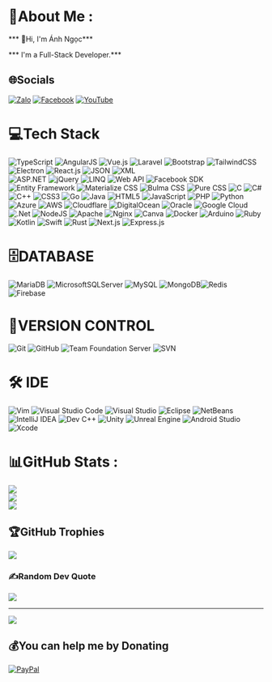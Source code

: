 # 💫About Me :
*** 👋Hi, I'm Ánh Ngọc***

*** I'm a Full-Stack Developer.***

## 🌐Socials
[![Zalo](https://img.shields.io/badge/Zalo-%230077B5.svg?logo=zalo&logoColor=white)](https://zalo.me/0343214443) [![Facebook](https://img.shields.io/badge/Facebook-%231877F2.svg?logo=Facebook&logoColor=white)](https://facebook.com/https://www.facebook.com/bengokyeuanh.99) [![YouTube](https://img.shields.io/badge/YouTube-%23FF0000.svg?logo=YouTube&logoColor=white)](https://www.youtube.com/@bengokyeuanh99) 

# 💻Tech Stack

![TypeScript](https://img.shields.io/badge/typescript-%23007ACC.svg?style=plastic&logo=typescript&logoColor=white) 
![AngularJS](https://img.shields.io/badge/angularjs-%23E23237.svg?style=plastic&logo=angularjs&logoColor=white) 
![Vue.js](https://img.shields.io/badge/vuejs-%2335495e.svg?style=plastic&logo=vue-dot-js&logoColor=%234FC08D) 
![Laravel](https://img.shields.io/badge/laravel-%23FF2D20.svg?style=plastic&logo=laravel&logoColor=white) 
![Bootstrap](https://img.shields.io/badge/bootstrap-%23563D7C.svg?style=plastic&logo=bootstrap&logoColor=white) 
![TailwindCSS](https://img.shields.io/badge/tailwindcss-%2338B2AC.svg?style=plastic&logo=tailwind-css&logoColor=white) 
![Electron](https://img.shields.io/badge/electron-%2347848F.svg?style=plastic&logo=electron&logoColor=white) 
![React.js](https://img.shields.io/badge/react-%2320232a.svg?style=plastic&logo=react&logoColor=%2361DAFB) 
![JSON](https://img.shields.io/badge/json-%23000000.svg?style=plastic&logo=json&logoColor=white) 
![XML](https://img.shields.io/badge/xml-%23e63946.svg?style=plastic&logo=xml&logoColor=white)   
![ASP.NET](https://img.shields.io/badge/asp.net-%23009639.svg?style=plastic&logo=dot-net&logoColor=white) 
![jQuery](https://img.shields.io/badge/jquery-%230769AD.svg?style=plastic&logo=jquery&logoColor=white) 
![LINQ](https://img.shields.io/badge/linq-%23ef6c00.svg?style=plastic&logo=linq&logoColor=white) 
![Web API](https://img.shields.io/badge/webapi-%2300c3e3.svg?style=plastic&logo=web-api&logoColor=white) 
![Facebook SDK](https://img.shields.io/badge/facebook_sdk-%233b5998.svg?style=plastic&logo=facebook&logoColor=white) 
![Entity Framework](https://img.shields.io/badge/entity_framework-%23237a7a.svg?style=plastic&logo=entity-framework&logoColor=white) 
![Materialize CSS](https://img.shields.io/badge/materialize_css-%23EE6E73.svg?style=plastic&logo=materializecss&logoColor=white) 
![Bulma CSS](https://img.shields.io/badge/bulma_css-%2300D1B2.svg?style=plastic&logo=bulma&logoColor=white) 
![Pure CSS](https://img.shields.io/badge/pure_css-%23010101.svg?style=plastic&logo=purecss&logoColor=white)
![C](https://img.shields.io/badge/c-%2300599C.svg?style=plastic&logo=c&logoColor=white) ![C#](https://img.shields.io/badge/c%23-%23239120.svg?style=plastic&logo=c-sharp&logoColor=white) ![C++](https://img.shields.io/badge/c++-%2300599C.svg?style=plastic&logo=c%2B%2B&logoColor=white) ![CSS3](https://img.shields.io/badge/css3-%231572B6.svg?style=plastic&logo=css3&logoColor=white) ![Go](https://img.shields.io/badge/go-%2300ADD8.svg?style=plastic&logo=go&logoColor=white) ![Java](https://img.shields.io/badge/java-%23ED8B00.svg?style=plastic&logo=java&logoColor=white) ![HTML5](https://img.shields.io/badge/html5-%23E34F26.svg?style=plastic&logo=html5&logoColor=white) ![JavaScript](https://img.shields.io/badge/javascript-%23323330.svg?style=plastic&logo=javascript&logoColor=%23F7DF1E) ![PHP](https://img.shields.io/badge/php-%23777BB4.svg?style=plastic&logo=php&logoColor=white) ![Python](https://img.shields.io/badge/python-3670A0?style=plastic&logo=python&logoColor=ffdd54) ![Azure](https://img.shields.io/badge/azure-%230072C6.svg?style=plastic&logo=azure-devops&logoColor=white) ![AWS](https://img.shields.io/badge/AWS-%23FF9900.svg?style=plastic&logo=amazon-aws&logoColor=white) ![Cloudflare](https://img.shields.io/badge/Cloudflare-F38020?style=plastic&logo=Cloudflare&logoColor=white) ![DigitalOcean](https://img.shields.io/badge/DigitalOcean-%230167ff.svg?style=plastic&logo=digitalOcean&logoColor=white) ![Oracle](https://img.shields.io/badge/Oracle-F80000?style=plastic&logo=oracle&logoColor=white) ![Google Cloud](https://img.shields.io/badge/Google%20Cloud-%234285F4.svg?style=plastic&logo=google-cloud&logoColor=white) ![.Net](https://img.shields.io/badge/.NET-5C2D91?style=plastic&logo=.net&logoColor=white) ![NodeJS](https://img.shields.io/badge/node.js-6DA55F?style=plastic&logo=node.js&logoColor=white) ![Apache](https://img.shields.io/badge/apache-%23D42029.svg?style=plastic&logo=apache&logoColor=white) ![Nginx](https://img.shields.io/badge/nginx-%23009639.svg?style=plastic&logo=nginx&logoColor=white) ![Canva](https://img.shields.io/badge/Canva-%2300C4CC.svg?style=plastic&logo=Canva&logoColor=white) ![Docker](https://img.shields.io/badge/docker-%230db7ed.svg?style=plastic&logo=docker&logoColor=white) ![Arduino](https://img.shields.io/badge/-Arduino-00979D?style=plastic&logo=Arduino&logoColor=white)
 ![Ruby](https://img.shields.io/badge/ruby-%23CC342D.svg?style=plastic&logo=ruby&logoColor=white)
![Kotlin](https://img.shields.io/badge/kotlin-%230095D5.svg?style=plastic&logo=kotlin&logoColor=white)
![Swift](https://img.shields.io/badge/swift-%23FA7343.svg?style=plastic&logo=swift&logoColor=white)
![Rust](https://img.shields.io/badge/rust-%23000000.svg?style=plastic&logo=rust&logoColor=white)
![Next.js](https://img.shields.io/badge/next.js-%23000000.svg?style=plastic&logo=nextdotjs&logoColor=white)
![Express.js](https://img.shields.io/badge/express.js-%23000000.svg?style=plastic&logo=express&logoColor=white)

# 🗄️DATABASE
![MariaDB](https://img.shields.io/badge/MariaDB-003545?style=plastic&logo=mariadb&logoColor=white) ![MicrosoftSQLServer](https://img.shields.io/badge/Microsoft%20SQL%20Sever-CC2927?style=plastic&logo=microsoft%20sql%20server&logoColor=white) ![MySQL](https://img.shields.io/badge/mysql-%2300f.svg?style=plastic&logo=mysql&logoColor=white) ![MongoDB](https://img.shields.io/badge/MongoDB-%234ea94b.svg?style=plastic&logo=mongodb&logoColor=white)![Redis](https://img.shields.io/badge/Redis-DC382D?style=plastic&logo=redis&logoColor=white)
![Firebase](https://img.shields.io/badge/firebase-%23039BE5.svg?style=plastic&logo=firebase)

# 🔄VERSION CONTROL
![Git](https://img.shields.io/badge/Git-F05032?style=for-the-badge&logo=git&logoColor=white)
![GitHub](https://img.shields.io/badge/GitHub-181717?style=for-the-badge&logo=github&logoColor=white)
![Team Foundation Server](https://img.shields.io/badge/Team%20Foundation%20Server-FF6C37?style=for-the-badge&logo=tfs&logoColor=white)
![SVN](https://img.shields.io/badge/SVN-809CC9?style=for-the-badge&logo=subversion&logoColor=white)

# 🛠️ IDE

![Vim](https://img.shields.io/badge/Vim-019733?style=for-the-badge&logo=vim&logoColor=white)
![Visual Studio Code](https://img.shields.io/badge/Visual%20Studio%20Code-0078d7?style=for-the-badge&logo=visual-studio-code&logoColor=white)
![Visual Studio](https://img.shields.io/badge/Visual%20Studio-5C2D91?style=for-the-badge&logo=visual-studio&logoColor=white)
![Eclipse](https://img.shields.io/badge/Eclipse-2C2255?style=for-the-badge&logo=eclipse&logoColor=white)
![NetBeans](https://img.shields.io/badge/NetBeans-1B6AC6?style=for-the-badge&logo=apache-netbeans-ide&logoColor=white) 
![IntelliJ IDEA](https://img.shields.io/badge/IntelliJ_IDEA-000000?style=for-the-badge&logo=intellij-idea&logoColor=white)
![Dev C++](https://img.shields.io/badge/Dev_C++-474A8A?style=for-the-badge&logo=dev-c%2B%2B&logoColor=white)
![Unity](https://img.shields.io/badge/Unity-100000?style=for-the-badge&logo=unity&logoColor=white)
![Unreal Engine](https://img.shields.io/badge/Unreal_Engine-313131?style=for-the-badge&logo=unreal-engine&logoColor=white)
![Android Studio](https://img.shields.io/badge/Android_Studio-3DDC84?style=for-the-badge&logo=android-studio&logoColor=white)
![Xcode](https://img.shields.io/badge/Xcode-007ACC?style=for-the-badge&logo=xcode&logoColor=white)

# 📊GitHub Stats :
![](https://github-readme-stats.vercel.app/api?username=nuhoangcodon99&theme=highcontrast&hide_border=false&include_all_commits=false&count_private=false)<br/>
![](https://github-readme-streak-stats.herokuapp.com/?user=nuhoangcodon99&theme=highcontrast&hide_border=false)<br/>
![](https://github-readme-stats.vercel.app/api/top-langs/?username=nuhoangcodon99&theme=highcontrast&hide_border=false&include_all_commits=false&count_private=false&layout=compact)

## 🏆GitHub Trophies
![](https://github-trophies.vercel.app/?username=nuhoangcodon99&theme=matrix&no-frame=false&no-bg=false&margin-w=4)

### ✍️Random Dev Quote
![](https://quotes-github-readme.vercel.app/api?type=horizontal&theme=dark)

---
[![](https://visitcount.itsvg.in/api?id=nuhoangcodon99&label=Profile%20Views&color=12&pretty=true)](https://visitcount.itsvg.in)

## 💰You can help me by Donating
  [![PayPal](https://img.shields.io/badge/PayPal-00457C?style=for-the-badge&logo=paypal&logoColor=white)](https://www.paypal.com/paypalme/nuhoangcodon99)
